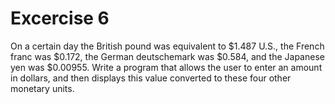 # Excercise 6
On a certain day the British pound was equivalent to $1.487 U.S., the French franc was $0.172, the German deutschemark was $0.584, and the Japanese yen was $0.00955. Write a program that allows the user to enter an amount in dollars, and then displays this value converted to these four other monetary units.